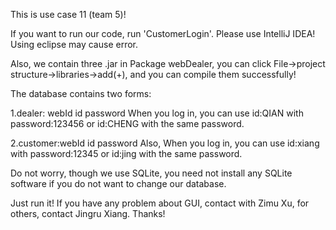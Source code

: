 This is use case 11 (team 5)!

If you want to run our code, run 'CustomerLogin'. Please use IntelliJ IDEA! Using eclipse may cause error.

Also, we contain three .jar in Package webDealer, you can click File->project structure->libraries->add(+), and you can compile them successfully!

The database contains two forms:

1.dealer: webId id password
When you log in, you can use id:QIAN with password:123456 or id:CHENG with the same password.

2.customer:webId id password
Also, When you log in, you can use id:xiang with password:12345 or id:jing with the same password.

Do not worry, though we use SQLite, you need not install any SQLite software if you do not want to change our database.

Just run it! If you have any problem about GUI, contact with Zimu Xu, for others, contact Jingru Xiang. Thanks!

